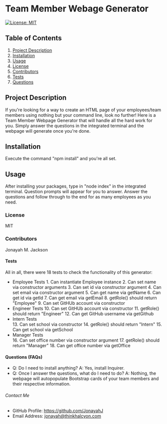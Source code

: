 # Team Member Webage Generator
  
  [![License: MIT](https://img.shields.io/badge/License-MIT-yellow.svg)](https://opensource.org/licenses/MIT)
  
  ## Table of Contents
  1. [Project Description](#description)
  2. [Installation](#install)
  3. [Usage](#usage)
  4. [License](#license)
  5. [Contributors](#contributors)
  6. [Tests](#tests)
  7. [Questions](#questions)
  
  ## Project Description
  If you're looking for a way to create an HTML page of your employees/team members using nothing but your command line, look no further!  Here is a Team Member Webpage Generator that will handle all the hard work for you.  Simply answer the questions in the integrated terminal and the webpage will generate once you're done.
  
  ## Installation
  Execute the command "npm install" and you're all set.
  
  ## Usage
  After installing your packages, type in "node index" in the integrated terminal.  Question prompts will appear for you to answer.  Answer the questions and follow through to the end for as many employees as you need.
  
  ### License
  MIT
  
  ### Contributors
  Jonayah M. Jackson
  
  #### Tests
  All in all, there were 18 tests to check the functionality of this generator:
  * Employee Tests
        1. Can instantiate Employee instance
        2. Can set name via constructor arguments
        3. Can set id via constructor argument
        4. Can set email via constructor argument
        5. Can get name via getName
        6. Can get id via getId
        7. Can get email via getEmail
        8. getRole() should return "Employee"
        9. Can set GitHUb account via constructor
  * Engineer Tests
        10. Can set GitHUb account via constructor
        11. getRole() should return "Engineer"
        12. Can get GitHub username via getGithub
  * Intern Tests      
        13. Can set school via constructor
        14. getRole() should return "Intern"
        15. Can get school via getSchool
  * Manager Tests      
        16. Can set office number via constructor argument
        17. getRole() should return "Manager"
        18. Can get office number via getOffice
  
  #### Questions (FAQs)
  * Q: Do I need to install anything? A: Yes, install Inquirer.
  * Q: Once I answer the questions, what do I need to do? A: Nothing, the webpage will autopopulate Bootstrap cards of your team members and their respective information.  


  ###### Contact Me
  * GitHub Profile: https://github.com/JonayahJ
  * Email Address: jonayah@thinkhalcyon.com